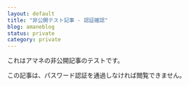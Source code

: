 ```yaml
---
layout: default
title: "非公開テスト記事 - 認証確認"
blog: amaneblog
status: private
category: private
---
```

これはアマネの非公開記事のテストです。

この記事は、パスワード認証を通過しなければ閲覧できません。
